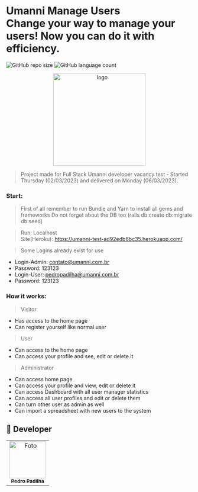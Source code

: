 # Umanni Manage Users<br>Change your way to manage your users! Now you can do it with efficiency.

![GitHub repo size](https://img.shields.io/github/repo-size/umanni/Fullstack-Developer?style=for-the-badge)
![GitHub language count](https://img.shields.io/github/languages/count/umanni/Fullstack-Developer?style=for-the-badge)

<div align="center">
<img src="https://www.umanni.com/assets/umanni.svg" width="250px" alt="logo">
</div>

> Project made for Full Stack Umanni developer vacancy test - Started Thursday (02/03/2023) and delivered on Monday (06/03/2023).

### Start:

> First of all remember to run Bundle and Yarn to install all gems and frameworks
> Do not forget about the DB too (rails db:create db:migrate db:seed)

> Run: Localhost <br>
> Site(Heroku): https://umanni-test-ad92edb6bc35.herokuapp.com/

> Some Logins already exist for use
- Login-Admin: contato@umanni.com.br <br>
- Password: 123123 <br>
- Login-User: pedropadilha@umanni.com.br <br>
- Password: 123123 <br>

### How it works:

> Visitor
- Has access to the home page
- Can register yourself like normal user

> User
- Can access to the home page
- Can access your profile and see, edit or delete it

> Administrator
- Can access home page
- Can access your profile and view, edit or delete it
- Can access Dashboard with all user manager statistics
- Can access all user profiles and edit or delete them
- Can turn other user as admin as well
- Can import a spreadsheet with new users to the system

## 🤝 Developer

<table>
  <tr>
    <td align="center">
      <a href="https://github.com/pedrofonsecapadilha">
        <img src="https://avatars.githubusercontent.com/u/113715845?v=4" width="100px;" alt="Foto"/><br>
        <sub>
          <b>Pedro Padilha</b>
        </sub>
      </a>
    </td>
  </tr>
</table>

